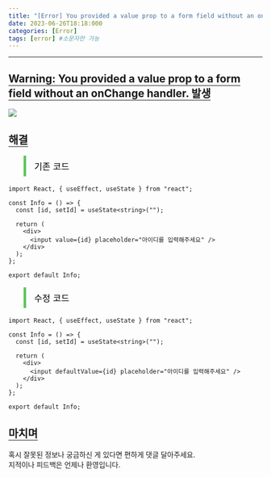 ```yaml
---
title: "[Error] You provided a value prop to a form field without an onChange handler"
date: 2023-06-26T18:18:000
categories: [Error]
tags: [error] #소문자만 가능
---
```


<style type="text/css">
    .center{
        text-align:center;
        font-size:1.5rem;
    }
    blockquote{
        font-size:1.1rem;
    }
</style>

---

## <b style="border-bottom:2px solid gray" class="h2">Warning: You provided a value prop to a form field without an onChange handler. 발생</b>

<img src="https://github.com/TWOGATH3R/twogather-web-frontend/assets/88264006/0559ffa5-d06a-450b-ad2b-485cf6452dc2"/>

## <b style="border-bottom:2px solid gray" class="h2">해결</b>

<blockquote style="color:black; padding: 0.5rem 1rem; border-left: 5px solid #5cc55b;">
기존 코드
</blockquote>

```tsx
import React, { useEffect, useState } from "react";

const Info = () => {
  const [id, setId] = useState<string>("");

  return (
    <div>
      <input value={id} placeholder="아이디를 입력해주세요" />
    </div>
  );
};

export default Info;
```

<blockquote style="color:black; padding: 0.5rem 1rem; border-left: 5px solid #5cc55b;">
수정 코드
</blockquote>

```tsx
import React, { useEffect, useState } from "react";

const Info = () => {
  const [id, setId] = useState<string>("");

  return (
    <div>
      <input defaultValue={id} placeholder="아이디를 입력해주세요" />
    </div>
  );
};

export default Info;
```

## <b style="border-bottom:2px solid gray"><b>마치며</b></b>

<P>혹시 잘못된 정보나 궁금하신 게 있다면 편하게 댓글 달아주세요.<br/>
지적이나 피드백은 언제나 환영입니다.</p>